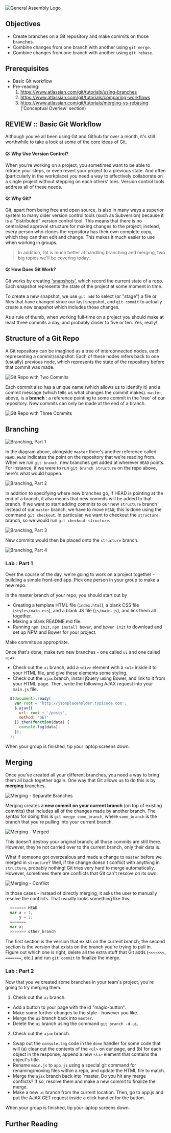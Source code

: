 ![General Assembly Logo](http://i.imgur.com/ke8USTq.png)

## Objectives
- Create branches on a Git repository and make commits on those branches.
- Combine changes from one branch with another using `git merge`.
- Combine changes from one branch with another using `git rebase`.

## Prerequisites
- Basic Git workflow
- Pre-reading:
  1. https://www.atlassian.com/git/tutorials/using-branches
  2. https://www.atlassian.com/git/tutorials/comparing-workflows
  3. https://www.atlassian.com/git/tutorials/merging-vs-rebasing ('Conceptual Overiew' section)

## REVIEW :: Basic Git Workflow

Although you've all been using Git and Github for over a month, it's still worthwhile to take a look at some of the core ideas of Git.

#### Q: Why Use Version Control?
When you're working on a project, you sometimes want to be able to retrace your steps, or even revert your project to a previous state.  And often (particularly in the workplace) you need a way to effectively collaborate on a single project without stepping on each others' toes. Version control tools address all of these needs.

#### Q: Why Git?
Git, apart from being free and open source, is also in many ways a superior system to many older version control tools (such as Subversion) because it is a "distributed" version control tool. This means that there is no centralized approval structure for making changes to the project; instead, every person who clones the repository has their own complete copy, which they can then edit and change. This makes it much easier to use when working in groups.

>In addition, Git is much better at handling branching and merging, two big topics we'll be covering today.

#### Q: How Does Git Work?
Git works by creating ['snapshots'](https://git-scm.com/book/en/v1/Getting-Started-Git-Basics), which record the current state of a repo. Each snapshot represents the state of the project at some moment in time.

To create a new snapshot, we use `git add` to select (or "stage") a file or files that have changed since our last snapshot, and `git commit` to actually create a new snapshot which includes those changes.

As a rule of thumb, when working full-time on a project you should make at least three commits a day, and probably closer to five or ten. Yes, really!

## Structure of a Git Repo

A Git repository can be imagined as a tree of interconnected nodes, each representing a commit/snapshot. Each of these nodes refers back to one (usually) previous node, which represents the state of the repository before that commit was made.

![Git Repo with Two Commits](images/structure_01.png)

Each commit also has a unique name (which allows us to identify it) and a commit message (which tells us what changes the commit makes). `master`, above, is a __branch__ : a reference pointing to some commit in the 'tree' of our repository. New commits can only be made at the end of a branch.

![Git Repo with Three Commits](images/structure_02.png)

## Branching

![Branching, Part 1](images/branching_01.png)

In the diagram above, alongside `master` there's another reference called `HEAD`. `HEAD` indicates the point on the repository that we're reading from. When we run `git branch`, new branches get added at wherever `HEAD` points. For instance, if we were to run `git branch structure` on the repo above, here's what would happen.

![Branching, Part 2](images/branching_02.png)

In addition to specifying where new branches go, if HEAD is pointing at the end of a branch, it also means that new commits will be added to that branch. If we want to start adding commits to our new `structure` branch instead of our `master` branch, we have to move `HEAD`; this is done using the command `git checkout`. In particular, we want to checkout the `structure` branch, so we would run `git checkout structure`.

![Branching, Part 3](images/branching_03.png)

New commits would then be placed onto the `structure` branch.

![Branching, Part 4](images/branching_04.png)

### Lab : Part 1

Over the course of the day, we're going to work on a project together - building a simple front-end app. Pick one person in your group to make a new repo.

In the master branch of your repo, you should start out by
  - Creating a template HTML file (`index.html`), a blank CSS file (`styles/main.css`), and a blank JS file (`js/main.js`), and link them all together.
  - Making a blank README.md file.
  - Running `npm init`, `npm install bower`, and `bower init` to download and set up NPM and Bower for your project.

Make commits as appropriate.

Once that's done, make two new branches - one called `ui` and one called `ajax`.
- Check out the `ui` branch, add a `<div>` element with a `<ul>` inside it to your HTML file, and give these elements some styling.
- Check out the `ajax` branch, install jQuery using Bower, and link to it from your HTML page. Then, write the following AJAX request into your `main.js` file.

```javascript
  $(document).ready(
    var root = 'http://jsonplaceholder.typicode.com';
    $.ajax({
      url: root + '/posts',
      method: 'GET'
    }).then(function(data) {
      console.log(data);
    });
  );
```

When your group is finished, tip your laptop screens down.

## Merging

Once you've created all your different branches, you need a way to bring them all back together again. One way that Git allows us to do this is by __merging__ branches.

![Merging - Separate Branches]()

Merging creates a **new commit on your current branch** (on top of existing commits) that includes all of the changes made by another branch. The syntax for doing this is `git merge some_branch`, where `some_branch` is the branch that you're pulling into your current branch.

![Merging - Merged]()

This doesn't destroy your original branch; all those commits are still there. However, they're not carried over to the current branch, only their data is.

What if someone got overzealous and made a change to `master` before we merged in `structure`? Well, if the change doesn't conflict with anything in `structure`, probably nothing! Git tries very hard to merge automatically. However, sometimes there are conflicts that Git can't resolve on its own.

![Merging - Conflict]()

In those cases - instead of directly merging, it asks the user to manually resolve the conflicts. That usually looks something like this:

```javascript
  <<<<<<< HEAD
  var x = 1,
      y = 2;
  =======
  var x;
  >>>>>>> other_branch
```

The first section is the version that exists on the current branch; the second section is the version that exists on the branch you're trying to pull in. Figure out which one is right, delete all the extra stuff that Git adds (`<<<<<<<`, `=======`, etc.) and run `git commit` to finalize the merge.

### Lab : Part 2

Now that you've created some branches in your team's project, you're going to try merging them.

1. Check out the `ui` branch.
  - Add a button to your page with the id "magic-button".
  - Make some further changes to the style - however you like.
  - Merge the `ui` branch back into `master`.
  - Delete the `ui` branch using the command `git branch -d ui`.
2. Check out the `ajax` branch.
  - Swap out the `console.log` code in the `done` handler for some code that will (a) clear out the contents of the `<ul>` on our page, and (b) for each object in the response, append a new `<li>` element that contains the object's title.
  - Rename `main.js` to `app.js` using a special git command for renaming/moving files within a repo, and update the HTML file to match.
  - Merge the `ajax` branch back into `master. Do you hit any merge conflicts? If so, resolve them and make a new commit to finalize the merge.
  - Make a new `ui` branch from the current location. Then, go to app.js and put the AJAX GET request inside a click handler for the button.

When your group is finished, tip your laptop screens down.

## Further Reading

